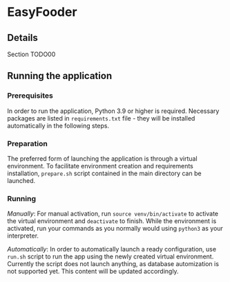 # EasyFooder

## Details
Section TODO00


## Running the application
### Prerequisites
In order to run the application, Python 3.9 or higher is required.
Necessary packages are listed in `requirements.txt` file - they
will be installed automatically in the following steps.

### Preparation
The preferred form of launching the application is through a virtual environment.
To facilitate environment creation and requirements installation, `prepare.sh` script contained in the
main directory can be launched.

### Running
*Manually*: For manual activation, run `source venv/bin/activate` to activate the virtual environment and `deactivate` to finish. While the environment is activated, run your commands as you normally would using `python3` as your interpreter.

*Automatically*: In order to automatically launch a ready configuration, use `run.sh` script to run the app using the newly created virtual environment.
Currently the script does not launch anything, as database automization is not supported yet. This content will be updated accordingly.

